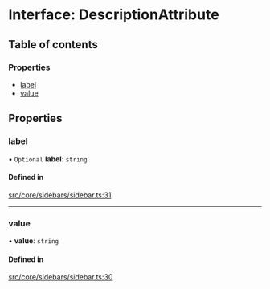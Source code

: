 # Interface: DescriptionAttribute

## Table of contents

### Properties

- [label](../wiki/DescriptionAttribute#label)
- [value](../wiki/DescriptionAttribute#value)

## Properties

### label

• `Optional` **label**: `string`

#### Defined in

[src/core/sidebars/sidebar.ts:31](https://github.com/decisively-io/interview-sdk/blob/6c5a6e0/src/core/sidebars/sidebar.ts#L31)

___

### value

• **value**: `string`

#### Defined in

[src/core/sidebars/sidebar.ts:30](https://github.com/decisively-io/interview-sdk/blob/6c5a6e0/src/core/sidebars/sidebar.ts#L30)
